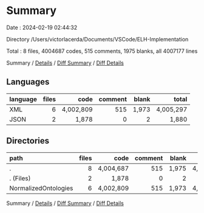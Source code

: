 # Summary

Date : 2024-02-19 02:44:32

Directory /Users/victorlacerda/Documents/VSCode/ELH-Implementation

Total : 8 files,  4004687 codes, 515 comments, 1975 blanks, all 4007177 lines

Summary / [Details](details.md) / [Diff Summary](diff.md) / [Diff Details](diff-details.md)

## Languages
| language | files | code | comment | blank | total |
| :--- | ---: | ---: | ---: | ---: | ---: |
| XML | 6 | 4,002,809 | 515 | 1,973 | 4,005,297 |
| JSON | 2 | 1,878 | 0 | 2 | 1,880 |

## Directories
| path | files | code | comment | blank | total |
| :--- | ---: | ---: | ---: | ---: | ---: |
| . | 8 | 4,004,687 | 515 | 1,975 | 4,007,177 |
| . (Files) | 2 | 1,878 | 0 | 2 | 1,880 |
| NormalizedOntologies | 6 | 4,002,809 | 515 | 1,973 | 4,005,297 |

Summary / [Details](details.md) / [Diff Summary](diff.md) / [Diff Details](diff-details.md)
